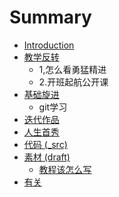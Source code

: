 # Summary

* [Introduction](README.md)
* [教学反转](0MOOC/README.md)
   * 1,怎么看勇猛精进
   * 2.开班起航公开课
* [基础旋进](1sTry/README.md)
   * git学习
* [迭代作品](2nDev/README.md)
* [人生首秀](3rDemo/README.md)
* [代码 (_src)](_src/README.md)
* [素材 (draft)](draft/README.md)
   * [教程该怎么写](draft/how2tutorial.md)
* [有关](ABOUT.md)

